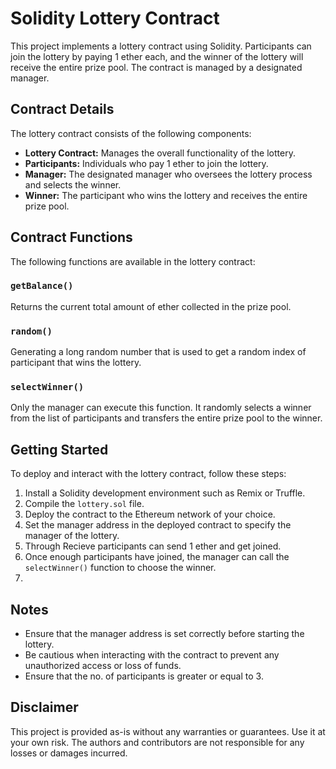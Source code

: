# Solidity Lottery Contract

This project implements a lottery contract using Solidity. Participants can join the lottery by paying 1 ether each, and the winner of the lottery will receive the entire prize pool. The contract is managed by a designated manager.

## Contract Details

The lottery contract consists of the following components:

- **Lottery Contract:** Manages the overall functionality of the lottery.
- **Participants:** Individuals who pay 1 ether to join the lottery.
- **Manager:** The designated manager who oversees the lottery process and selects the winner.
- **Winner:** The participant who wins the lottery and receives the entire prize pool.

## Contract Functions

The following functions are available in the lottery contract:



### `getBalance()`

Returns the current total amount of ether collected in the prize pool.


### `random()`

Generating a long random number that is used to get a random index of participant that wins the lottery.


### `selectWinner()`

Only the manager can execute this function. It randomly selects a winner from the list of participants and transfers the entire prize pool to the winner.





## Getting Started

To deploy and interact with the lottery contract, follow these steps:

1. Install a Solidity development environment such as Remix or Truffle.
2. Compile the `lottery.sol` file.
3. Deploy the contract to the Ethereum network of your choice.
4. Set the manager address in the deployed contract to specify the manager of the lottery.
5. Through Recieve participants can send 1 ether and get joined.
6. Once enough participants have joined, the manager can call the `selectWinner()` function to choose the winner.
8. 

## Notes

- Ensure that the manager address is set correctly before starting the lottery.
- Be cautious when interacting with the contract to prevent any unauthorized access or loss of funds.
- Ensure that the no. of participants is greater or equal to 3.

## Disclaimer

This project is provided as-is without any warranties or guarantees. Use it at your own risk. The authors and contributors are not responsible for any losses or damages incurred.